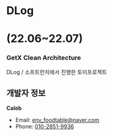 # DLog
# (22.06~22.07)
### GetX Clean Architecture
DLog / 소프트런치에서 진행한 토이프로젝트
## 개발자 정보

**Caleb**
- Email: [env_foodtable@naver.com](mailto:env_foodtable@naver.com)
- Phone: [010-2851-9936](tel:010-2851-9936)


